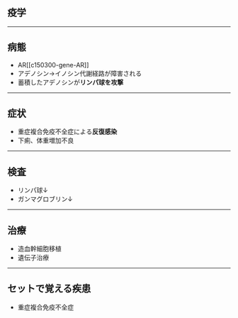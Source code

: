 ## 疫学
---
## 病態
- AR[[c150300-gene-AR]]
- アデノシン→イノシン代謝経路が障害される
- 蓄積したアデノシンが**リンパ球を攻撃**
---
## 症状
- 重症複合免疫不全症による**反復感染**
- 下痢、体重増加不良
---
## 検査
- リンパ球↓
- ガンマグロブリン↓
---
## 治療
- 造血幹細胞移植
- 遺伝子治療
---
## セットで覚える疾患
- 重症複合免疫不全症
